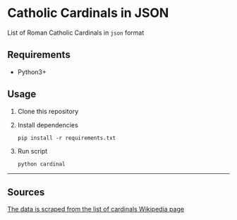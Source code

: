 # Catholic Cardinals in JSON
List of Roman Catholic Cardinals in `json` format

## Requirements
- Python3+


## Usage

1. Clone this repository
2. Install dependencies

    `pip install -r requirements.txt`

3. Run script

    `python cardinal`

---
## Sources
[The data is scraped from the list of cardinals Wikipedia page](https://en.wikipedia.org/wiki/List_of_current_cardinals)